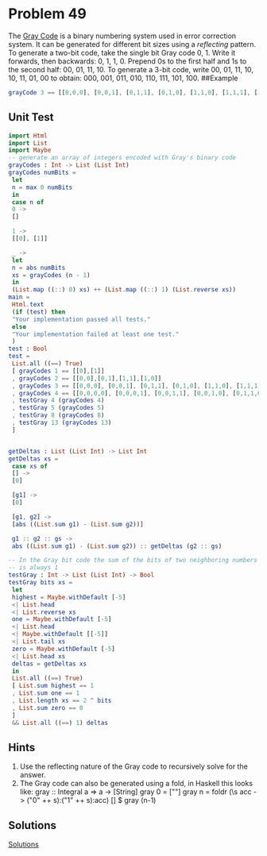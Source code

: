 # Problem 49
The [Gray Code](http://mathworld.wolfram.com/GrayCode.html) is a binary numbering system used in error correction system. It can be generated for different bit sizes using a *reflecting* pattern. To generate a two-bit code, take the single bit Gray code 0, 1. Write it forwards, then backwards: 0, 1, 1, 0. Prepend 0s to the first half and 1s to the second half: 00, 01, 11, 10. To generate a 3-bit code, write 00, 01, 11, 10, 10, 11, 01, 00 to obtain: 000, 001, 011, 010, 110, 111, 101, 100.
##Example
```elm
grayCode 3 == [[0,0,0], [0,0,1], [0,1,1], [0,1,0], [1,1,0], [1,1,1], [1,0,1], [1,0,0]]
```
## Unit Test
```elm
import Html
import List
import Maybe
-- generate an array of integers encoded with Gray's binary code
grayCodes : Int -> List (List Int)
grayCodes numBits =
 let
 n = max 0 numBits
 in
 case n of
 0 ->
 []

 1 ->
 [[0], [1]]

 _ ->
 let
 n = abs numBits
 xs = grayCodes (n - 1)
 in
 (List.map ((::) 0) xs) ++ (List.map ((::) 1) (List.reverse xs))
main =
 Html.text
 (if (test) then
 "Your implementation passed all tests."
 else
 "Your implementation failed at least one test."
 )
test : Bool
test =
 List.all ((==) True)
 [ grayCodes 1 == [[0],[1]]
 , grayCodes 2 == [[0,0],[0,1],[1,1],[1,0]]
 , grayCodes 3 == [[0,0,0], [0,0,1], [0,1,1], [0,1,0], [1,1,0], [1,1,1], [1,0,1], [1,0,0]]
 , grayCodes 4 == [[0,0,0,0], [0,0,0,1], [0,0,1,1], [0,0,1,0], [0,1,1,0], [0,1,1,1], [0,1,0,1], [0,1,0,0], [1,1,0,0], [1,1,0,1], [1,1,1,1], [1,1,1,0], [1,0,1,0], [1,0,1,1], [1,0,0,1], [1,0,0,0]]
 , testGray 4 (grayCodes 4)
 , testGray 5 (grayCodes 5)
 , testGray 8 (grayCodes 8)
 , testGray 13 (grayCodes 13)
 ]


getDeltas : List (List Int) -> List Int
getDeltas xs =
 case xs of
 [] ->
 [0]

 [g1] ->
 [0]

 [g1, g2] ->
 [abs ((List.sum g1) - (List.sum g2))]

 g1 :: g2 :: gs ->
 abs ((List.sum g1) - (List.sum g2)) :: getDeltas (g2 :: gs)

-- In the Gray bit code the sum of the bits of two neighboring numbers
-- is always 1
testGray : Int -> List (List Int) -> Bool
testGray bits xs =
 let
 highest = Maybe.withDefault [-5]
 <| List.head
 <| List.reverse xs
 one = Maybe.withDefault [-5]
 <| List.head
 <| Maybe.withDefault [[-5]]
 <| List.tail xs
 zero = Maybe.withDefault [-5]
 <| List.head xs
 deltas = getDeltas xs
 in
 List.all ((==) True)
 [ List.sum highest == 1
 , List.sum one == 1
 , List.length xs == 2 ^ bits
 , List.sum zero == 0
 ]
 && List.all ((==) 1) deltas

```
## Hints
1. Use the reflecting nature of the Gray code to recursively solve for the answer.
2. The Gray code can also be generated using a fold, in Haskell this looks like:
gray :: Integral a => a -> [String]
gray 0 = [""]
gray n = foldr (\s acc -> ("0" ++ s):("1" ++ s):acc) [] $ gray (n-1)

## Solutions
[Solutions](../s/s49.md)
